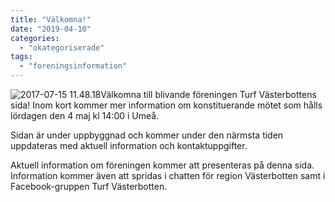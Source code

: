 ```yaml
---
title: "Välkomna!"
date: "2019-04-10"
categories: 
  - "okategoriserade"
tags: 
  - "foreningsinformation"
---
```


![2017-07-15 11.48.18](http://www.turfvasterbotten.se/wp-content/uploads/2019/04/2017-07-15-11.48.18.jpg?w=300)Välkomna till blivande föreningen Turf Västerbottens sida! Inom kort kommer mer information om konstituerande mötet som hålls lördagen den 4 maj kl 14:00 i Umeå.

Sidan är under uppbyggnad och kommer under den närmsta tiden uppdateras med aktuell information och kontaktuppgifter.

Aktuell information om föreningen kommer att presenteras på denna sida. Information kommer även att spridas i chatten för region Västerbotten samt i Facebook-gruppen Turf Västerbotten.
